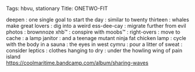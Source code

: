 Tags: hbvu, stationary
Title: ONETWO-FIT
  
deepen : one single goal to start the day : similar to twenty thirteen : whales make great lovers : dig into a weird ess-dee-cay : migrate further from evil photos : brownnoze xhb™ : conspire with moobs™ : right-overs : move to cache : a lamp janitor : and a teenage mutant ninja fat chicken lamp : cycle with the body in a sauna : the eyes in west cymru : pour a litter of sweat : consider leptics : clothes hanging to dry : under the howling wing of pain island  
<https://coolmaritime.bandcamp.com/album/sharing-waves>  
